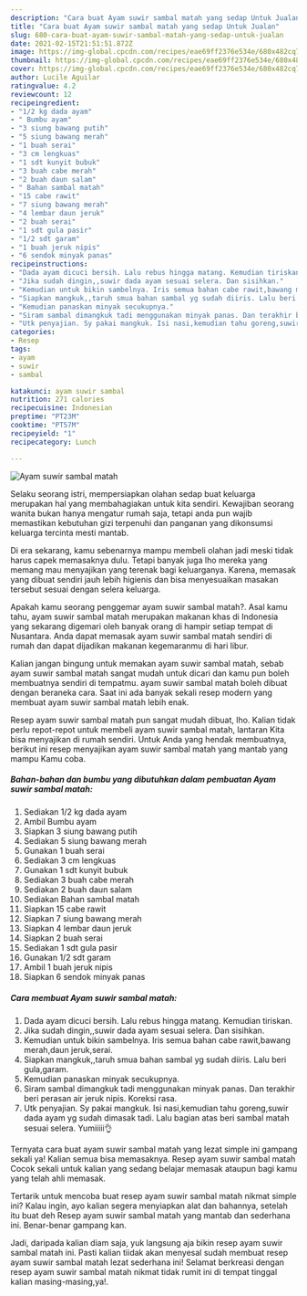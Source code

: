 ```yaml
---
description: "Cara buat Ayam suwir sambal matah yang sedap Untuk Jualan"
title: "Cara buat Ayam suwir sambal matah yang sedap Untuk Jualan"
slug: 680-cara-buat-ayam-suwir-sambal-matah-yang-sedap-untuk-jualan
date: 2021-02-15T21:51:51.872Z
image: https://img-global.cpcdn.com/recipes/eae69ff2376e534e/680x482cq70/ayam-suwir-sambal-matah-foto-resep-utama.jpg
thumbnail: https://img-global.cpcdn.com/recipes/eae69ff2376e534e/680x482cq70/ayam-suwir-sambal-matah-foto-resep-utama.jpg
cover: https://img-global.cpcdn.com/recipes/eae69ff2376e534e/680x482cq70/ayam-suwir-sambal-matah-foto-resep-utama.jpg
author: Lucile Aguilar
ratingvalue: 4.2
reviewcount: 12
recipeingredient:
- "1/2 kg dada ayam"
- " Bumbu ayam"
- "3 siung bawang putih"
- "5 siung bawang merah"
- "1 buah serai"
- "3 cm lengkuas"
- "1 sdt kunyit bubuk"
- "3 buah cabe merah"
- "2 buah daun salam"
- " Bahan sambal matah"
- "15 cabe rawit"
- "7 siung bawang merah"
- "4 lembar daun jeruk"
- "2 buah serai"
- "1 sdt gula pasir"
- "1/2 sdt garam"
- "1 buah jeruk nipis"
- "6 sendok minyak panas"
recipeinstructions:
- "Dada ayam dicuci bersih. Lalu rebus hingga matang. Kemudian tiriskan."
- "Jika sudah dingin,,suwir dada ayam sesuai selera. Dan sisihkan."
- "Kemudian untuk bikin sambelnya. Iris semua bahan cabe rawit,bawang merah,daun jeruk,serai."
- "Siapkan mangkuk,,taruh smua bahan sambal yg sudah diiris. Lalu beri gula,garam."
- "Kemudian panaskan minyak secukupnya."
- "Siram sambal dimangkuk tadi menggunakan minyak panas. Dan terakhir beri perasan air jeruk nipis. Koreksi rasa."
- "Utk penyajian. Sy pakai mangkuk. Isi nasi,kemudian tahu goreng,suwir dada ayam yg sudah dimasak tadi. Lalu bagian atas beri sambal matah sesuai selera. Yumiiiii👌"
categories:
- Resep
tags:
- ayam
- suwir
- sambal

katakunci: ayam suwir sambal 
nutrition: 271 calories
recipecuisine: Indonesian
preptime: "PT23M"
cooktime: "PT57M"
recipeyield: "1"
recipecategory: Lunch

---
```



![Ayam suwir sambal matah](https://img-global.cpcdn.com/recipes/eae69ff2376e534e/680x482cq70/ayam-suwir-sambal-matah-foto-resep-utama.jpg)

Selaku seorang istri, mempersiapkan olahan sedap buat keluarga merupakan hal yang membahagiakan untuk kita sendiri. Kewajiban seorang  wanita bukan hanya mengatur rumah saja, tetapi anda pun wajib memastikan kebutuhan gizi terpenuhi dan panganan yang dikonsumsi keluarga tercinta mesti mantab.

Di era  sekarang, kamu sebenarnya mampu membeli olahan jadi meski tidak harus capek memasaknya dulu. Tetapi banyak juga lho mereka yang memang mau menyajikan yang terenak bagi keluarganya. Karena, memasak yang dibuat sendiri jauh lebih higienis dan bisa menyesuaikan masakan tersebut sesuai dengan selera keluarga. 



Apakah kamu seorang penggemar ayam suwir sambal matah?. Asal kamu tahu, ayam suwir sambal matah merupakan makanan khas di Indonesia yang sekarang digemari oleh banyak orang di hampir setiap tempat di Nusantara. Anda dapat memasak ayam suwir sambal matah sendiri di rumah dan dapat dijadikan makanan kegemaranmu di hari libur.

Kalian jangan bingung untuk memakan ayam suwir sambal matah, sebab ayam suwir sambal matah sangat mudah untuk dicari dan kamu pun boleh membuatnya sendiri di tempatmu. ayam suwir sambal matah boleh dibuat dengan beraneka cara. Saat ini ada banyak sekali resep modern yang membuat ayam suwir sambal matah lebih enak.

Resep ayam suwir sambal matah pun sangat mudah dibuat, lho. Kalian tidak perlu repot-repot untuk membeli ayam suwir sambal matah, lantaran Kita bisa menyajikan di rumah sendiri. Untuk Anda yang hendak membuatnya, berikut ini resep menyajikan ayam suwir sambal matah yang mantab yang mampu Kamu coba.

<!--inarticleads1-->

##### Bahan-bahan dan bumbu yang dibutuhkan dalam pembuatan Ayam suwir sambal matah:

1. Sediakan 1/2 kg dada ayam
1. Ambil  Bumbu ayam
1. Siapkan 3 siung bawang putih
1. Sediakan 5 siung bawang merah
1. Gunakan 1 buah serai
1. Sediakan 3 cm lengkuas
1. Gunakan 1 sdt kunyit bubuk
1. Sediakan 3 buah cabe merah
1. Sediakan 2 buah daun salam
1. Sediakan  Bahan sambal matah
1. Siapkan 15 cabe rawit
1. Siapkan 7 siung bawang merah
1. Siapkan 4 lembar daun jeruk
1. Siapkan 2 buah serai
1. Sediakan 1 sdt gula pasir
1. Gunakan 1/2 sdt garam
1. Ambil 1 buah jeruk nipis
1. Siapkan 6 sendok minyak panas




<!--inarticleads2-->

##### Cara membuat Ayam suwir sambal matah:

1. Dada ayam dicuci bersih. Lalu rebus hingga matang. Kemudian tiriskan.
1. Jika sudah dingin,,suwir dada ayam sesuai selera. Dan sisihkan.
1. Kemudian untuk bikin sambelnya. Iris semua bahan cabe rawit,bawang merah,daun jeruk,serai.
1. Siapkan mangkuk,,taruh smua bahan sambal yg sudah diiris. Lalu beri gula,garam.
1. Kemudian panaskan minyak secukupnya.
1. Siram sambal dimangkuk tadi menggunakan minyak panas. Dan terakhir beri perasan air jeruk nipis. Koreksi rasa.
1. Utk penyajian. Sy pakai mangkuk. Isi nasi,kemudian tahu goreng,suwir dada ayam yg sudah dimasak tadi. Lalu bagian atas beri sambal matah sesuai selera. Yumiiiii👌




Ternyata cara buat ayam suwir sambal matah yang lezat simple ini gampang sekali ya! Kalian semua bisa memasaknya. Resep ayam suwir sambal matah Cocok sekali untuk kalian yang sedang belajar memasak ataupun bagi kamu yang telah ahli memasak.

Tertarik untuk mencoba buat resep ayam suwir sambal matah nikmat simple ini? Kalau ingin, ayo kalian segera menyiapkan alat dan bahannya, setelah itu buat deh Resep ayam suwir sambal matah yang mantab dan sederhana ini. Benar-benar gampang kan. 

Jadi, daripada kalian diam saja, yuk langsung aja bikin resep ayam suwir sambal matah ini. Pasti kalian tiidak akan menyesal sudah membuat resep ayam suwir sambal matah lezat sederhana ini! Selamat berkreasi dengan resep ayam suwir sambal matah nikmat tidak rumit ini di tempat tinggal kalian masing-masing,ya!.

